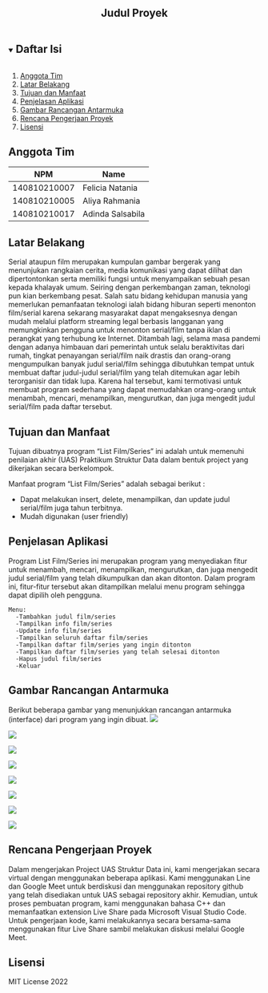 <p align="center">
  <h2 align="center">
    Judul Proyek
  </h2>
</p>

<!-- Daftar Isi -->
<details open="open">
  <summary><h2 style="display: inline-block">Daftar Isi</h2></summary>
  <ol>
    <li><a href="#anggota-tim">Anggota Tim</a></li>
    <li><a href="#latar-belakang">Latar Belakang</a></li>
    <li><a href="#tujuan-dan-manfaat">Tujuan dan Manfaat</a></li>
    <li><a href="#penjelasan-aplikasi">Penjelasan Aplikasi</a></li>
    <li><a href="#gambar-rancangan-antarmuka">Gambar Rancangan Antarmuka</a></li>
    <li><a href="#rencana-pengerjaan-proyek">Rencana Pengerjaan Proyek</a></li>
    <li><a href="#lisensi">Lisensi</a></li>
  </ol>
</details>

<!-- Anggota Tim -->
## Anggota Tim
| NPM           | Name             |
| ------------- |------------------|
| 140810210007  | Felicia Natania  |
| 140810210005  | Aliya Rahmania   |
| 140810210017  | Adinda Salsabila |

<!-- Latar Belakang -->
## Latar Belakang

Serial ataupun film merupakan kumpulan gambar bergerak yang menunjukan rangkaian cerita, media komunikasi yang dapat dilihat dan dipertontonkan serta memiliki fungsi untuk menyampaikan sebuah pesan kepada khalayak umum. Seiring dengan perkembangan zaman, teknologi pun kian berkembang pesat. Salah satu bidang kehidupan manusia yang memerlukan pemanfaatan teknologi ialah bidang hiburan seperti menonton film/serial karena sekarang masyarakat dapat mengaksesnya dengan mudah melalui platform streaming legal berbasis langganan yang memungkinkan pengguna untuk menonton serial/film tanpa iklan di perangkat yang terhubung ke Internet. Ditambah lagi, selama masa pandemi dengan adanya himbauan dari pemerintah untuk selalu beraktivitas dari rumah, tingkat penayangan serial/film naik drastis dan orang-orang mengumpulkan banyak judul serial/film sehingga dibutuhkan tempat untuk membuat daftar judul-judul serial/film yang telah ditemukan agar lebih terorganisir dan tidak lupa. Karena hal tersebut, kami termotivasi untuk membuat program sederhana yang dapat memudahkan orang-orang untuk menambah, mencari, menampilkan, mengurutkan, dan juga mengedit judul serial/film pada daftar tersebut. 

<!-- Tujuan dan Manfaat -->
## Tujuan dan Manfaat
Tujuan dibuatnya program “List Film/Series” ini adalah untuk memenuhi penilaian akhir (UAS) Praktikum Struktur Data dalam bentuk project yang dikerjakan secara berkelompok.

Manfaat program “List Film/Series” adalah sebagai berikut :
 - Dapat melakukan insert, delete, menampilkan, dan update judul serial/film juga tahun terbitnya.
 - Mudah digunakan (user friendly)

<!-- Penjelasan Aplikasi -->
## Penjelasan Aplikasi
Program List Film/Series ini merupakan program yang menyediakan fitur untuk menambah, mencari, menampilkan, mengurutkan, dan juga mengedit judul serial/film yang telah dikumpulkan dan akan ditonton. Dalam program ini, fitur-fitur tersebut akan ditampilkan melalui menu program sehingga dapat dipilih oleh pengguna.

    Menu:
      -Tambahkan judul film/series
      -Tampilkan info film/series
      -Update info film/series
      -Tampilkan seluruh daftar film/series
      -Tampilkan daftar film/series yang ingin ditonton 
      -Tampilkan daftar film/series yang telah selesai ditonton
      -Hapus judul film/series
      -Keluar

<!-- Gambar Rancangan Antarmuka -->
## Gambar Rancangan Antarmuka
Berikut beberapa gambar yang menunjukkan rancangan antarmuka (interface) dari program yang ingin dibuat.
![](images/interface-1.jpg)


![](images/interface-2.jpg)


![](images/interface-3.jpg)


![](images/interface-4.jpg)


![](images/interface-5.jpg)


![](images/interface-6.jpg)


![](images/interface-7.jpg)


![](images/interface-8.jpg)


<!-- Rencana Pengerjaan Proyek -->
## Rencana Pengerjaan Proyek
Dalam mengerjakan Project UAS Struktur Data ini, kami mengerjakan secara virtual dengan menggunakan beberapa aplikasi. Kami menggunakan Line dan Google Meet untuk berdiskusi dan menggunakan repository github yang telah disediakan untuk UAS sebagai repository akhir. Kemudian, untuk proses pembuatan program, kami menggunakan bahasa C++ dan memanfaatkan extension Live Share pada Microsoft Visual Studio Code. Untuk pengerjaan kode, kami melakukannya secara bersama-sama menggunakan fitur Live Share sambil melakukan diskusi melalui Google Meet.


<!-- Lisensi -->
## Lisensi

MIT License 2022
